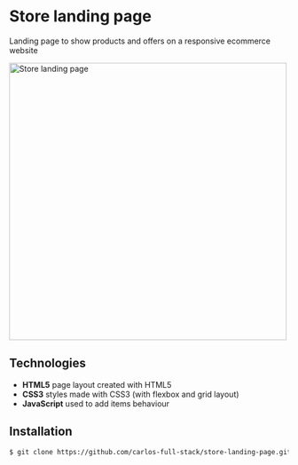 # Store landing page

Landing page to show products and offers on a responsive ecommerce website

<img src="https://user-images.githubusercontent.com/104822099/229933497-07fa270e-482d-4eca-9039-031d07c04544.png" width="500" heigh="288px" alt="Store landing page" href="https://carlos-full-stack.github.io/store-landing-page/">

## Technologies

- **HTML5** page layout created with HTML5
- **CSS3** styles made with CSS3 (with flexbox and grid layout)
- **JavaScript** used to add items behaviour

## Installation

```bash
$ git clone https://github.com/carlos-full-stack/store-landing-page.git
```
